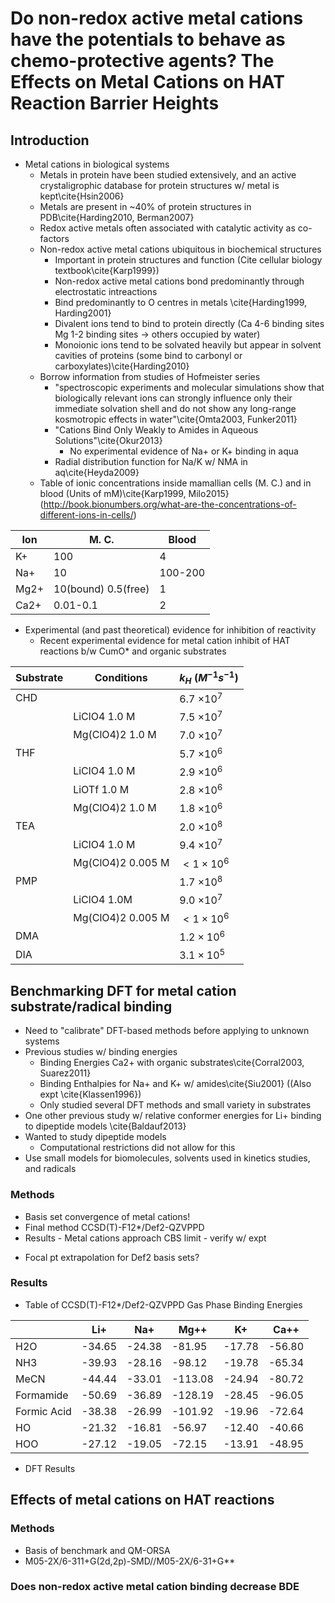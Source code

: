 # Do non-redox active metal cations have the potentials to behave as chemo-protective agents? The Effects on Metal Cations on HAT Reaction Barrier Heights

## Introduction

* Metal cations in biological systems
  - Metals in protein have been studied extensively, and an active crystaligrophic database for protein structures w/ metal is kept\cite{Hsin2006}
  - Metals are present in ~40% of protein structures in PDB\cite{Harding2010, Berman2007}
  - Redox active metals often associated with catalytic activity as co-factors
  - Non-redox active metal cations ubiquitous in biochemical structures
    + Important in protein structures and function (Cite cellular biology textbook\cite{Karp1999})
    + Non-redox active metal cations bond predominantly through electrostatic intreactions
    + Bind predominantly to O centres in metals \cite{Harding1999, Harding2001}
    + Divalent ions tend to bind to protein directly (Ca 4-6 binding sites Mg 1-2 binding sites -> others occupied by water)
    + Monoionic ions tend to be solvated heavily but appear in solvent cavities of proteins (some bind to carbonyl or carboxylates)\cite{Harding2010}
  - Borrow information from studies of Hofmeister series
    + "spectroscopic experiments and molecular simulations show that biologically relevant ions can strongly influence only their immediate solvation shell and do not show any long-range kosmotropic effects in water"\cite{Omta2003, Funker2011}
    + "Cations Bind Only Weakly to Amides in Aqueous Solutions"\cite{Okur2013}
      * No experimental evidence of Na+ or K+ binding in aqua
    + Radial distribution function for Na/K w/ NMA in aq\cite{Heyda2009}
  - Table of ionic concentrations inside mamallian cells (M. C.) and in blood (Units of mM)\cite{Karp1999, Milo2015} (http://book.bionumbers.org/what-are-the-concentrations-of-different-ions-in-cells/)

| Ion  |  M. C.             |  Blood  |
|------|--------------------|---------|
| K+   |        100         |    4    |
| Na+  |         10         | 100-200 |
| Mg2+ | 10(bound) 0.5(free)|    1    |
| Ca2+ |      0.01-0.1      |    2    |

* Experimental (and past theoretical) evidence for inhibition of reactivity
  - Recent experimental evidence for metal cation inhibit of HAT reactions b/w CumO* and organic substrates

| Substrate  | Conditions        | $k_H$ ($M^{-1}s^{-1}$)|
|------------|-------------------|-----------------------|
| CHD        |                   | 6.7 $\times 10^7$     |
|            | LiClO4 1.0 M      | 7.5 $\times 10^7$     |
|            | Mg(ClO4)2 1.0 M   | 7.0 $\times 10^7$     |
| THF        |                   | 5.7 $\times 10^6$     |
|            | LiClO4 1.0 M      | 2.9 $\times 10^6$     |
|            | LiOTf 1.0 M       | 2.8 $\times 10^6$     |
|            | Mg(ClO4)2 1.0 M   | 1.8 $\times 10^6$     |
| TEA        |                   | 2.0 $\times 10^8$     |
|            | LiClO4 1.0 M      | 9.4 $\times 10^7$     |
|            | Mg(ClO4)2 0.005 M | $< 1 \times 10^6$     |
| PMP        |                   | 1.7 $\times 10^8$     |
|            | LiClO4 1.0M       | 9.0 $\times 10^7$     |
|            | Mg(ClO4)2 0.005 M | $< 1 \times 10^6$     |
| DMA        |                   | $1.2 \times 10^6$     |
| DIA        |                   | $3.1 \times 10^5$     |



## Benchmarking DFT for metal cation substrate/radical binding

* Need to "calibrate" DFT-based methods before applying to unknown systems
* Previous studies w/ binding energies
  - Binding Energies Ca2+ with organic substrates\cite{Corral2003, Suarez2011}
  - Binding Enthalpies for Na+ and K+ w/ amides\cite{Siu2001} ((Also expt \cite{Klassen1996})
  - Only studied several DFT methods and small variety in substrates
* One other previous study w/ relative conformer energies for Li+ binding to dipeptide models \cite{Baldauf2013}
* Wanted to study dipeptide models
  - Computational restrictions did not allow for this
* Use small models for biomolecules, solvents used in kinetics studies, and radicals

### Methods
* Basis set convergence of metal cations!
* Final method CCSD(T)-F12*/Def2-QZVPPD
* Results - Metal cations approach CBS limit - verify w/ expt
 - Focal pt extrapolation for Def2 basis sets?

### Results

* Table of CCSD(T)-F12*/Def2-QZVPPD Gas Phase Binding Energies

|             |   Li+  |   Na+   |    Mg++  |    K+   |   Ca++  |
|-------------|--------|---------|----------|---------|---------|
| H2O         | -34.65 |  -24.38 |  -81.95  |  -17.78 |  -56.80 |   
| NH3         | -39.93 |  -28.16 |  -98.12  |  -19.78 |  -65.34 |
| MeCN        | -44.44 |  -33.01 |  -113.08 |  -24.94 |  -80.72 |
| Formamide   | -50.69 |  -36.89 |  -128.19 |  -28.45 |  -96.05 |
| Formic Acid | -38.38 |  -26.99 |  -101.92 |  -19.96 |  -72.64 |
| HO          | -21.32 |  -16.81 |  -56.97  |  -12.40 |  -40.66 |
| HOO         | -27.12 |  -19.05 |  -72.15  |  -13.91 |  -48.95 |

* DFT Results

## Effects of metal cations on HAT reactions

### Methods
* Basis of benchmark and QM-ORSA
* M05-2X/6-311+G(2d,2p)-SMD//M05-2X/6-31+G**

### Does non-redox active metal cation binding decrease BDE

